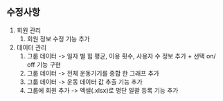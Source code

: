 
## 수정사항

1. 회원 관리
	1. 회원 정보 수정 기능 추가
2. 데이터 관리
	1. 그룹 데이터 -> 일자 별 힘 평균, 이용 횟수, 사용자 수 정보 추가 + 선택 on/ off 기능 구현
	2. 그룹 데이터 -> 전체 운동기기를 종합 한 그래프 추가
	3. 그룹 데이터 -> 운동 데이터 값 추출 기능 추가
	4. 그룹에 회원 추가 -> 엑셀(.xlsx)로 명단 일괄 등록 기능 추가
